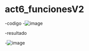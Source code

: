 # act6_funcionesV2
-codigo
-![image](https://github.com/user-attachments/assets/fca25c3a-bd2e-4e80-9fb9-62fa328eac5d)

-resultado

-![image](https://github.com/user-attachments/assets/e58ba092-3da3-43ec-9ff3-750a1889f389)
